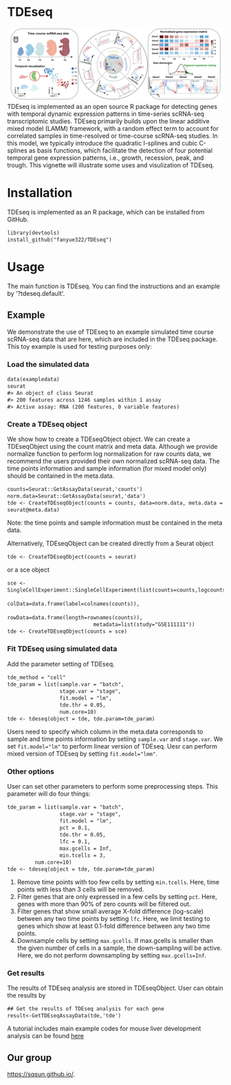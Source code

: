 # TDEseq
![TDEseq](https://github.com/fanyue322/fanyue322.github.io/blob/master/workflow_web.png "TDEseq logo")  
TDEseq is implemented as an open source R package for detecting genes with temporal dynamic expression patterns in time-series scRNA-seq transcriptomic studies. TDEseq primarily builds upon the linear additive mixed model (LAMM) framework, with a random effect term to account for correlated samples in time-resolved or time-course scRNA-seq studies. In this model, we typically introduce the quadratic I-splines and cubic C-splines as basis functions, which facilitate the detection of four potential temporal gene expression patterns, i.e., growth, recession, peak, and trough. This vignette will illustrate some uses and visulization of TDEseq.

# Installation
TDEseq is implemented as an R package, which can be installed from GitHub.

```
library(devtools)
install_github("fanyue322/TDEseq")
```

# Usage
The main function is TDEseq. You can find the instructions and an example by '?tdeseq.default'.

## Example
We demonstrate the use of TDEseq to an example simulated time course scRNA-seq data that are here, which are included in the TDEseq package. This toy example is used for testing purposes only:

### Load the simulated data
```
data(exampledata)
seurat
#> An object of class Seurat 
#> 200 features across 1246 samples within 1 assay 
#> Active assay: RNA (200 features, 0 variable features)
```
### Create a TDEseq object
We show how to create a TDEseqObject object. We can create a TDEseqObject using the count matrix and meta data. Although we provide normalize function to perform log normalization for raw counts data, we recommend the users provided their own normalized scRNA-seq data. The time points information and sample information (for mixed model only) should be contained in the meta.data.
```
counts=Seurat::GetAssayData(seurat,'counts')
norm.data=Seurat::GetAssayData(seurat,'data')
tde <- CreateTDEseqObject(counts = counts, data=norm.data, meta.data = seurat@meta.data)
```
Note: the time points and sample information must be contained in the meta data.

Alternatively, TDEseqObject can be created directly from a Seurat object 
```
tde <- CreateTDEseqObject(counts = seurat)
```
or a sce object
```
sce <- SingleCellExperiment::SingleCellExperiment(list(counts=counts,logcounts=data.norm),
                            colData=data.frame(label=colnames(counts)),
                            rowData=data.frame(length=rownames(counts)),
                            metadata=list(study="GSE111111"))
tde <- CreateTDEseqObject(counts = sce)
```
### Fit TDEseq using simulated data
Add the parameter setting of TDEseq. 
```
tde_method = "cell"
tde_param = list(sample.var = "batch",
                 stage.var = "stage",
                 fit.model = "lm",
				 tde.thr = 0.05,
		         num.core=10)
tde <- tdeseq(object = tde, tde.param=tde_param)
```
Users need to specify which column in the meta.data corresponds to sample and time points information by setiing `sample.var` and `stage.var`. We set `fit.model="lm"` to perform linear version of TDEseq. Uesr can perform mixed version of TDEseq by setting `fit.model="lmm"`.

### Other options
User can set other parameters to perform some preprocessing steps. This parameter will do four things:
```
tde_param = list(sample.var = "batch",
                 stage.var = "stage",
                 fit.model = "lm",
                 pct = 0.1,
                 tde.thr = 0.05,
                 lfc = 0.1,
                 max.gcells = Inf,
                 min.tcells = 3,
		 num.core=10)
tde <- tdeseq(object = tde, tde.param=tde_param)
```
1. Remove time points with too few cells by setting `min.tcells`. Here, time points with less than 3 cells will be removed.
2. Filter genes that are only expressed in a few cells by setting `pct`. Here, genes with more than 90% of zero counts will be filtered out.
3. Filter genes that show small average X-fold difference (log-scale) between any two time points by setting `lfc`. Here, we limit testing to genes which show at least 0.1-fold difference between any two time points.
4. Downsample cells by setting `max.gcells`. If max.gcells is smaller than the given number of cells in a sample, the down-sampling will be active. Here, we do not perform downsampling by setting `max.gcells=Inf`.

### Get results
The results of TDEseq analysis are stored in TDEseqObject. User can obtain the results by
```
## Get the results of TDEseq analysis for each gene
result<-GetTDEseqAssayData(tde,'tde')  
```
A tutorial includes main example codes for mouse liver development analysis can be found [here](https://fanyue322.github.io/TDEseq)
## Our group

 <https://sqsun.github.io/>.
